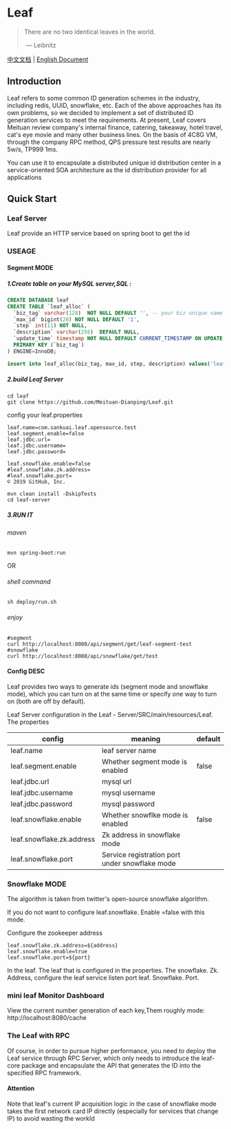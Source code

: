 # Leaf

> There are no two identical leaves in the world.
>
> ​               — Leibnitz

[中文文档](./README_CN.md) | [English Document](./README.md)

## Introduction

Leaf refers to some common ID generation schemes in the industry, including redis, UUID, snowflake, etc.
Each of the above approaches has its own problems, so we decided to implement a set of distributed ID generation services to meet the requirements.
At present, Leaf covers Meituan review company's internal finance, catering, takeaway, hotel travel, cat's eye movie and many other business lines. On the basis of 4C8G VM, through the company RPC method, QPS pressure test results are nearly 5w/s, TP999 1ms.

You can use it to encapsulate a distributed unique id distribution center in a service-oriented SOA architecture as the id distribution provider for all applications

## Quick Start

### Leaf Server

Leaf provide an HTTP service based on spring boot to get the id
### USEAGE

#### Segment MODE

##### 1.Create table on your MySQL server,SQL : 

```sql
CREATE DATABASE leaf
CREATE TABLE `leaf_alloc` (
  `biz_tag` varchar(128)  NOT NULL DEFAULT '', -- your biz unique name
  `max_id` bigint(20) NOT NULL DEFAULT '1',
  `step` int(11) NOT NULL,
  `description` varchar(256)  DEFAULT NULL,
  `update_time` timestamp NOT NULL DEFAULT CURRENT_TIMESTAMP ON UPDATE CURRENT_TIMESTAMP,
  PRIMARY KEY (`biz_tag`)
) ENGINE=InnoDB;

insert into leaf_alloc(biz_tag, max_id, step, description) values('leaf-segment-test', 1, 2000, 'Test leaf Segment Mode Get Id')
```
##### 2.build Leaf Server

```
cd leaf
git clone https://github.com/Meituan-Dianping/Leaf.git
```
config your leaf.properties

```
leaf.name=com.sankuai.leaf.opensource.test
leaf.segment.enable=false
leaf.jdbc.url=
leaf.jdbc.username=
leaf.jdbc.password=

leaf.snowflake.enable=false
#leaf.snowflake.zk.address=
#leaf.snowflake.port=
© 2019 GitHub, Inc.
```

```shell
mvn clean install -DskipTests
cd leaf-server
```

##### 3.RUN IT
###### maven

```shell
mvn spring-boot:run
```
OR
###### shell command

```shell
sh deploy/run.sh
```
###### enjoy

```shell
#segment
curl http://localhost:8080/api/segment/get/leaf-segment-test
#snowflake
curl http://localhost:8080/api/snowflake/get/test
```
#### Config DESC

Leaf provides two ways to generate ids (segment mode and snowflake mode), which you can turn on at the same time or specify one way to turn on (both are off by default).

Leaf Server configuration in the Leaf - Server/SRC/main/resources/Leaf. The properties

| config                    | meaning                          | default |
| ------------------------- | ----------------------------- | ------ |
| leaf.name                 | leaf server name                  |        |
| leaf.segment.enable       | Whether segment mode is enabled             | false  |
| leaf.jdbc.url             | mysql url                 |        |
| leaf.jdbc.username        | mysql username                 |        |
| leaf.jdbc.password        | mysql password                   |        |
| leaf.snowflake.enable     | Whether snowflke mode is enabled         | false  |
| leaf.snowflake.zk.address |Zk address in snowflake mode      |        |
| leaf.snowflake.port       | Service registration port under snowflake mode |        |


### Snowflake MODE

The algorithm is taken from twitter's open-source snowflake algorithm.

If you do not want to configure leaf.snowflake. Enable =false with this mode.

Configure the zookeeper address

```
leaf.snowflake.zk.address=${address}
leaf.snowflake.enable=true
leaf.snowflake.port=${port}
```

In the leaf. The leaf that is configured in the properties. The snowflake. Zk. Address, configure the leaf service listen port leaf. Snowflake. Port.

### mini leaf Monitor Dashboard

View the current number generation of each key,Them roughly mode: http://localhost:8080/cache

### The Leaf with RPC

Of course, in order to pursue higher performance, you need to deploy the Leaf service through RPC Server, which only needs to introduce the leaf-core package and encapsulate the API that generates the ID into the specified RPC framework.

#### Attention
Note that leaf's current IP acquisition logic in the case of snowflake mode takes the first network card IP directly (especially for services that change IP) to avoid wasting the workId
